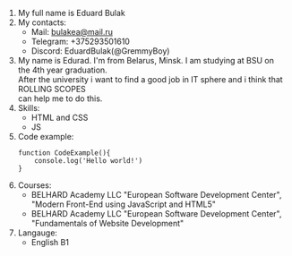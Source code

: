1. My full name is Eduard Bulak
2. My contacts:
   + Mail: bulakea@mail.ru
   + Telegram: +375293501610
   + Discord: EduardBulak(@GremmyBoy)
3. My name is Edurad. I'm from Belarus, Minsk. I am studying at BSU on the 4th year graduation.  
   After the university i want to find a good job in IT sphere and i think that ROLLING SCOPES  
   can help me to do this.  
4. Skills:
   + HTML and CSS
   + JS
5. Code example:    
    ```
    function CodeExample(){  
        console.log('Hello world!')
    }
    ```
6. Courses:
   + BELHARD Academy LLC "European Software Development Center", "Modern Front-End using JavaScript and HTML5"
   + BELHARD Academy LLC "European Software Development Center", "Fundamentals of Website Development"
7. Langauge:
   + English B1


    
   